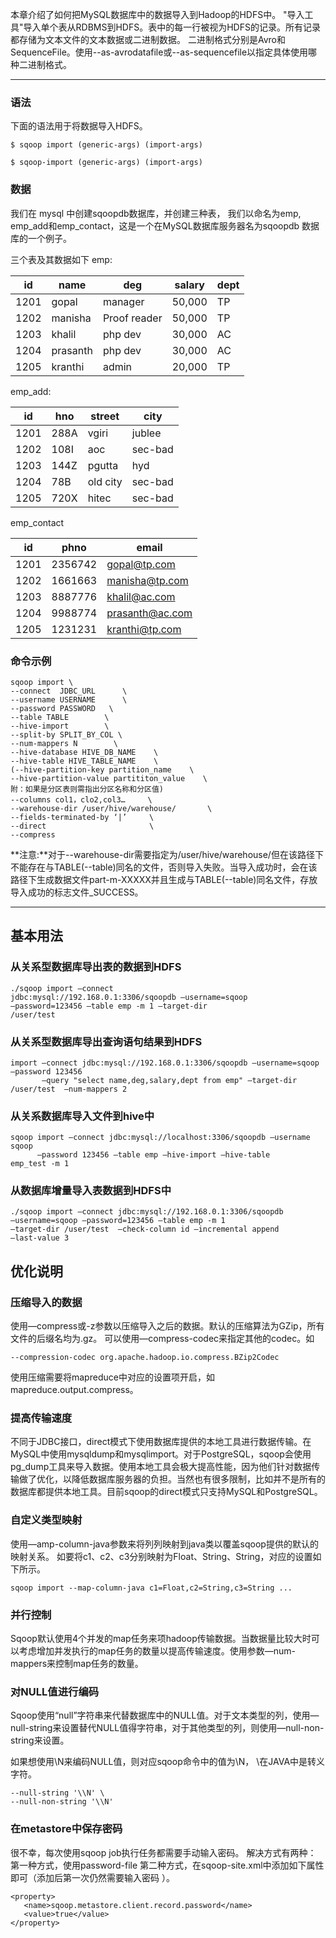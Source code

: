 
本章介绍了如何把MySQL数据库中的数据导入到Hadoop的HDFS中。 "导入工具"导入单个表从RDBMS到HDFS。表中的每一行被视为HDFS的记录。所有记录都存储为文本文件的文本数据或二进制数据。 
二进制格式分别是Avro和SequenceFile。使用--as-avrodatafile或--as-sequencefile以指定具体使用哪种二进制格式。

---

### 语法

下面的语法用于将数据导入HDFS。
```other
$ sqoop import (generic-args) (import-args) 
```
```other
$ sqoop-import (generic-args) (import-args)
```

### 数据

我们在 mysql 中创建sqoopdb数据库，并创建三种表，
我们以命名为emp, emp_add和emp_contact，这是一个在MySQL数据库服务器名为sqoopdb 数据库的一个例子。

三个表及其数据如下
emp:

|id|name|deg|salary|dept|
|-|-|-|-|-|
|1201|gopal|manager|50,000|TP|
|1202|manisha|Proof reader|50,000|TP|
|1203|khalil|php dev|30,000|AC|
|1204|prasanth|php dev|30,000|AC|
|1205|kranthi|admin|20,000|TP|

emp_add:

|id|hno|street|city|
|-|-|-|-|
|1201|288A|vgiri|jublee|
|1202|108I|aoc|sec-bad|
|1203|144Z|pgutta|hyd|
|1204|78B|old city|sec-bad|
|1205|720X|hitec|sec-bad|

emp_contact

|id|phno|email|
|-|-|-|
|1201|2356742|gopal@tp.com|
|1202|1661663|manisha@tp.com|
|1203|8887776|khalil@ac.com|
|1204|9988774|prasanth@ac.com|
|1205|1231231|kranthi@tp.com|

### 命令示例

``` other
sqoop import \
--connect  JDBC_URL      \
--username USERNAME      \
--password PASSWORD   \
--table TABLE        \
--hive-import        \
--split-by SPLIT_BY_COL \
--num-mappers N        \
--hive-database HIVE_DB_NAME    \ 
--hive-table HIVE_TABLE_NAME    \ 
(--hive-partition-key partition_name    \
--hive-partition-value partititon_value    \
附：如果是分区表则需指出分区名称和分区值)
--columns col1，clo2,col3…     \
--warehouse-dir /user/hive/warehouse/       \
--fields-terminated-by ‘|’     \
--direct                       \
--compress
```

**注意:**对于--warehouse-dir需要指定为/user/hive/warehouse/但在该路径下不能存在与TABLE(--table)同名的文件，否则导入失败。当导入成功时，会在该路径下生成数据文件part-m-XXXXX并且生成与TABLE(--table)同名文件，存放导入成功的标志文件_SUCCESS。

--- 

## 基本用法

### 从关系型数据库导出表的数据到HDFS

```other
./sqoop import –connect
jdbc:mysql://192.168.0.1:3306/sqoopdb –username=sqoop
–password=123456 –table emp -m 1 –target-dir
/user/test
```

### 从关系型数据库导出查询语句结果到HDFS

```other
import –connect jdbc:mysql://192.168.0.1:3306/sqoopdb –username=sqoop –password 123456 
       –query "select name,deg,salary,dept from emp" –target-dir /user/test  –num-mappers 2
```

### 从关系数据库导入文件到hive中

```other
sqoop import –connect jdbc:mysql://localhost:3306/sqoopdb –username sqoop 
      –password 123456 –table emp –hive-import –hive-table
emp_test -m 1
```


### 从数据库增量导入表数据到HDFS中

```other
./sqoop import –connect jdbc:mysql://192.168.0.1:3306/sqoopdb
–username=sqoop –password=123456 –table emp -m 1
–target-dir /user/test  –check-column id –incremental append
–last-value 3
```

## 优化说明

### 压缩导入的数据

使用—compress或-z参数以压缩导入之后的数据。默认的压缩算法为GZip，所有文件的后缀名均为.gz。
可以使用—compress-codec来指定其他的codec。如
```other
--compression-codec org.apache.hadoop.io.compress.BZip2Codec
```
使用压缩需要将mapreduce中对应的设置项开启，如mapreduce.output.compress。

### 提高传输速度

不同于JDBC接口，direct模式下使用数据库提供的本地工具进行数据传输。在MySQL中使用mysqldump和mysqlimport。对于PostgreSQL，sqoop会使用pg_dump工具来导入数据。使用本地工具会极大提高性能，因为他们针对数据传输做了优化，以降低数据库服务器的负担。当然也有很多限制，比如并不是所有的数据库都提供本地工具。目前sqoop的direct模式只支持MySQL和PostgreSQL。

### 自定义类型映射

使用—amp-column-java参数来将列列映射到java类以覆盖sqoop提供的默认的映射关系。
如要将c1、c2、c3分别映射为Float、String、String，对应的设置如下所示。
```other
sqoop import --map-column-java c1=Float,c2=String,c3=String ...
```
### 并行控制

Sqoop默认使用4个并发的map任务来项hadoop传输数据。当数据量比较大时可以考虑增加并发执行的map任务的数量以提高传输速度。使用参数—num-mappers来控制map任务的数量。

### 对NULL值进行编码

Sqoop使用“null”字符串来代替数据库中的NULL值。对于文本类型的列，使用—null-string来设置替代NULL值得字符串，对于其他类型的列，则使用—null-non-string来设置。

如果想使用\N来编码NULL值，则对应sqoop命令中的值为\N， \在JAVA中是转义字符。
```other
--null-string '\\N' \
--null-non-string '\\N'
```

### 在metastore中保存密码

很不幸，每次使用sqoop job执行任务都需要手动输入密码。
解决方式有两种：
第一种方式，使用password-file
第二种方式，在sqoop-site.xml中添加如下属性即可（添加后第一次仍然需要输入密码 ）。
```other
<property>
   <name>sqoop.metastore.client.record.password</name>
   <value>true</value>
</property>
```

